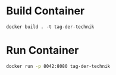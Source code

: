 # Build Container
```
docker build . -t tag-der-technik
```

# Run Container
```bash
docker run -p 8042:8080 tag-der-technik
```